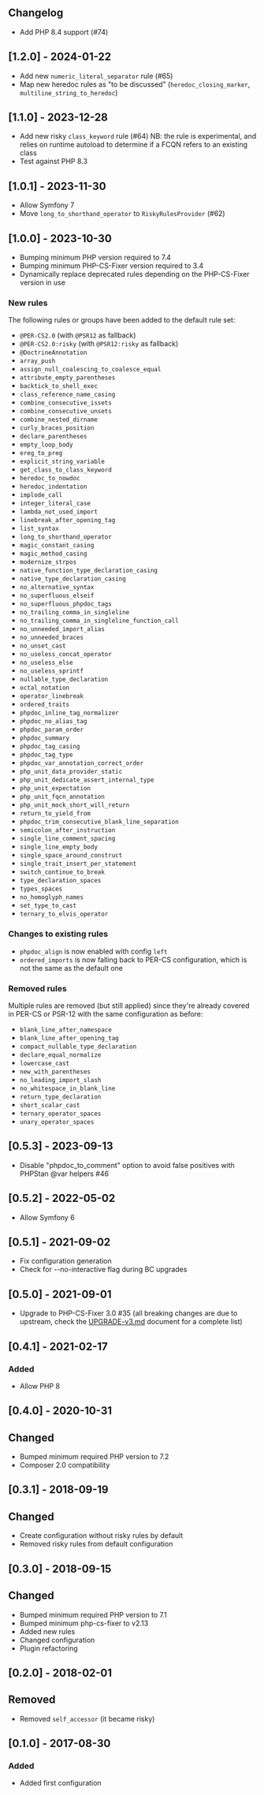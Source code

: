 Changelog
---------
- Add PHP 8.4 support (#74)

## [1.2.0] - 2024-01-22
- Add new `numeric_literal_separator` rule (#65)
- Map new heredoc rules as "to be discussed" (`heredoc_closing_marker`, `multiline_string_to_heredoc`) 

## [1.1.0] - 2023-12-28
- Add new risky `class_keyword` rule (#64)
  NB: the rule is experimental, and relies on runtime autoload to determine if a FCQN refers to an existing class
- Test against PHP 8.3

## [1.0.1] - 2023-11-30
- Allow Symfony 7
- Move `long_to_shorthand_operator` to `RiskyRulesProvider` (#62)

## [1.0.0] - 2023-10-30
- Bumping minimum PHP version required to 7.4
- Bumping minimum PHP-CS-Fixer version required to 3.4
- Dynamically replace deprecated rules depending on the PHP-CS-Fixer version in use

### New rules
The following rules or groups have been added to the default rule set:
- `@PER-CS2.0` (with `@PSR12` as fallback)
- `@PER-CS2.0:risky` (with `@PSR12:risky` as fallback)
- `@DoctrineAnnotation`
- `array_push`
- `assign_null_coalescing_to_coalesce_equal`
- `attribute_empty_parentheses`
- `backtick_to_shell_exec`
- `class_reference_name_casing`
- `combine_consecutive_issets`
- `combine_consecutive_unsets`
- `combine_nested_dirname`
- `curly_braces_position`
- `declare_parentheses`
- `empty_loop_body`
- `ereg_to_preg`
- `explicit_string_variable`
- `get_class_to_class_keyword`
- `heredoc_to_nowdoc`
- `heredoc_indentation`
- `implode_call`
- `integer_literal_case`
- `lambda_not_used_import`
- `linebreak_after_opening_tag`
- `list_syntax`
- `long_to_shorthand_operator`
- `magic_constant_casing`
- `magic_method_casing`
- `modernize_strpos`
- `native_function_type_declaration_casing`
- `native_type_declaration_casing`
- `no_alternative_syntax`
- `no_superfluous_elseif`
- `no_superfluous_phpdoc_tags`
- `no_trailing_comma_in_singleline`
- `no_trailing_comma_in_singleline_function_call`
- `no_unneeded_import_alias`
- `no_unneeded_braces`
- `no_unset_cast`
- `no_useless_concat_operator`
- `no_useless_else`
- `no_useless_sprintf`
- `nullable_type_declaration`
- `octal_notation`
- `operator_linebreak`
- `ordered_traits`
- `phpdoc_inline_tag_normalizer`
- `phpdoc_no_alias_tag`
- `phpdoc_param_order`
- `phpdoc_summary`
- `phpdoc_tag_casing`
- `phpdoc_tag_type`
- `phpdoc_var_annotation_correct_order`
- `php_unit_data_provider_static`
- `php_unit_dedicate_assert_internal_type`
- `php_unit_expectation`
- `php_unit_fqcn_annotation`
- `php_unit_mock_short_will_return`
- `return_to_yield_from`
- `phpdoc_trim_consecutive_blank_line_separation`
- `semicolon_after_instruction`
- `single_line_comment_spacing`
- `single_line_empty_body`
- `single_space_around_construct`
- `single_trait_insert_per_statement`
- `switch_continue_to_break`
- `type_declaration_spaces`
- `types_spaces`
- `no_homoglyph_names`
- `set_type_to_cast`
- `ternary_to_elvis_operator`


### Changes to existing rules
- `phpdoc_align` is now enabled with config `left`
- `ordered_imports` is now falling back to PER-CS configuration, which is not the same as the default one

### Removed rules
Multiple rules are removed (but still applied) since they're already covered in PER-CS or PSR-12 with the same configuration as before:
- `blank_line_after_namespace`
- `blank_line_after_opening_tag`
- `compact_nullable_type_declaration`
- `declare_equal_normalize`
- `lowercase_cast`
- `new_with_parentheses`
- `no_leading_import_slash`
- `no_whitespace_in_blank_line`
- `return_type_declaration`
- `short_scalar_cast`
- `ternary_operator_spaces`
- `unary_operator_spaces`

## [0.5.3] - 2023-09-13
- Disable "phpdoc_to_comment" option to avoid false positives with PHPStan @var helpers #46

## [0.5.2] - 2022-05-02
- Allow Symfony 6

## [0.5.1] - 2021-09-02
- Fix configuration generation
- Check for --no-interactive flag during BC upgrades

## [0.5.0] - 2021-09-01
- Upgrade to PHP-CS-Fixer 3.0 #35 (all breaking changes are due to upstream, check the [UPGRADE-v3.md](https://github.com/FriendsOfPHP/PHP-CS-Fixer/blob/v3.0.2/UPGRADE-v3.md) document for a complete list)

## [0.4.1] - 2021-02-17
### Added
- Allow PHP 8

## [0.4.0] - 2020-10-31
## Changed
- Bumped minimum required PHP version to 7.2
- Composer 2.0 compatibility

## [0.3.1] - 2018-09-19
## Changed
- Create configuration without risky rules by default
- Removed risky rules from default configuration

## [0.3.0] - 2018-09-15
## Changed
- Bumped minimum required PHP version to 7.1
- Bumped minimum php-cs-fixer to v2.13
- Added new rules
- Changed configuration
- Plugin refactoring


## [0.2.0] - 2018-02-01
## Removed
- Removed `self_accessor` (it became risky)

## [0.1.0] - 2017-08-30
### Added
- Added first configuration

